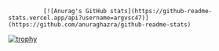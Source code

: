               [![Anurag's GitHub stats](https://github-readme-stats.vercel.app/api?username=argvsc47)](https://github.com/anuraghazra/github-readme-stats)
[![trophy](https://github-profile-trophy.vercel.app/?username=argvsc47&theme=onedark)](https://github.com/ryo-ma/github-profile-trophy)
